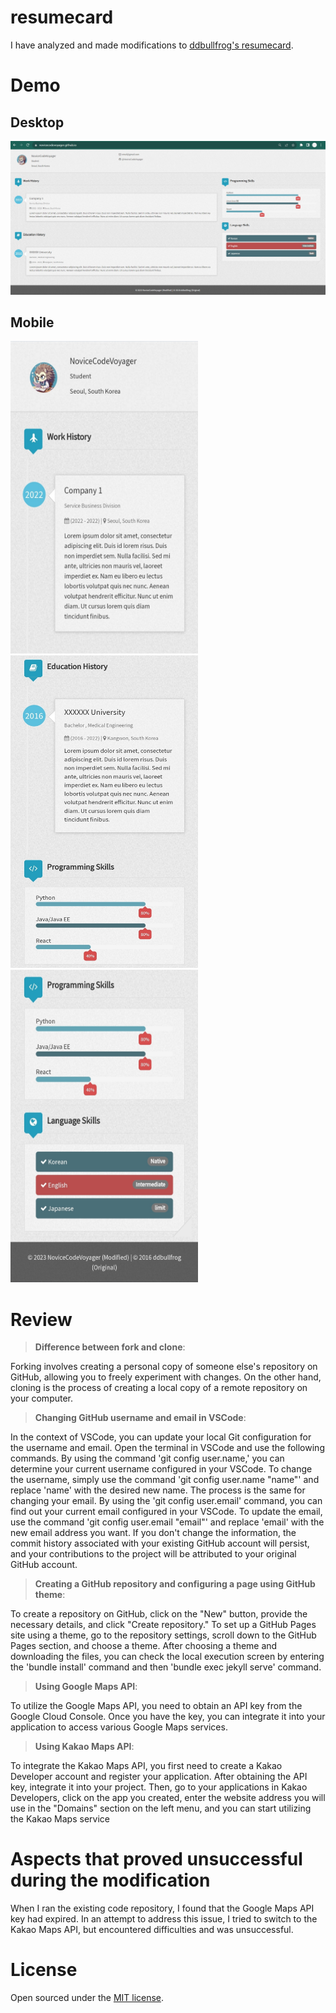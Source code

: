 # resumecard

I have analyzed and made modifications to [ddbullfrog's resumecard](https://github.com/ddbullfrog/resumecard).

# Demo

## Desktop

![desktop](https://github.com/NoviceCodeVoyager/NoviceCodeVoyager.github.io/blob/main/_assets/normal.jpg?raw=true)

## Mobile

<p float="left">
  <img src="https://github.com/NoviceCodeVoyager/NoviceCodeVoyager.github.io/blob/main/_assets/mobile1.jpg?raw=true" width="300" height="500">
  <img src="https://github.com/NoviceCodeVoyager/NoviceCodeVoyager.github.io/blob/main/_assets/mobile2.jpg?raw=true" width="300" height="500">
  <img src="https://github.com/NoviceCodeVoyager/NoviceCodeVoyager.github.io/blob/main/_assets/mobile3.jpg?raw=true" width="300" height="500">
</p>

# Review

  > **Difference between fork and clone**:

  Forking involves creating a personal copy of someone else's repository on GitHub, allowing you to freely experiment with changes. On the other hand, cloning is the process of creating a local copy of a remote repository on your computer.

  > **Changing GitHub username and email in VSCode**:

  In the context of VSCode, you can update your local Git configuration for the username and email. Open the terminal in VSCode and use the following commands. By using the command 'git config user.name,' you can determine your current username configured in your VSCode. To change the username, simply use the command 'git config user.name "name"' and replace 'name' with the desired new name. The process is the same for changing your email. By using the 'git config user.email' command, you can find out your current email configured in your VSCode. To update the email, use the command 'git config user.email "email"' and replace 'email' with the new email address you want. If you don't change the information, the commit history associated with your existing GitHub account will persist, and your contributions to the project will be attributed to your original GitHub account.

  > **Creating a GitHub repository and configuring a page using GitHub theme**:

  To create a repository on GitHub, click on the "New" button, provide the necessary details, and click "Create repository." To set up a GitHub Pages site using a theme, go to the repository settings, scroll down to the GitHub Pages section, and choose a theme. After choosing a theme and downloading the files, you can check the local execution screen by entering the 'bundle install' command and then 'bundle exec jekyll serve' command.

  > **Using Google Maps API**:

  To utilize the Google Maps API, you need to obtain an API key from the Google Cloud Console. Once you have the key, you can integrate it into your application to access various Google Maps services.

  > **Using Kakao Maps API**:

  To integrate the Kakao Maps API, you first need to create a Kakao Developer account and register your application. After obtaining the API key, integrate it into your project. Then, go to your applications in Kakao Developers, click on the app you created, enter the website address you will use in the "Domains" section on the left menu, and you can start utilizing the Kakao Maps service

# Aspects that proved unsuccessful during the modification

When I ran the existing code repository, I found that the Google Maps API key had expired.
In an attempt to address this issue, I tried to switch to the Kakao Maps API, but encountered difficulties and was unsuccessful.

# License

Open sourced under the [MIT license](LICENSE.md).
